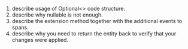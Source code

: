 1. describe usage of Optional<> code structure.
2. describe why nullable is not enough.
3. describe the extension method together with the additional events to spans.
4. describe why you need to return the entity back to verify that your changes were applied.